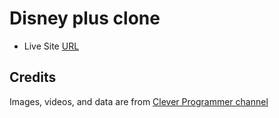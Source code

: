 # Disney plus clone

- Live Site [URL]()

## Credits

Images, videos, and data are from [Clever Programmer channel](https://m.youtube.com/playlist?list=PL-J2q3Ga50oOqz_VQ12fG650FV4-sCm9W)
